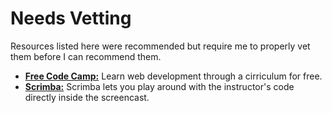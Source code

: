 # Needs Vetting

Resources listed here were recommended but require me to properly vet them before I can recommend them.

- [**Free Code Camp:**](https://www.freecodecamp.org/) Learn web development through a cirriculum for free.
- [**Scrimba:**](https://scrimba.com/) Scrimba lets you play around with the instructor's code directly inside the screencast.
